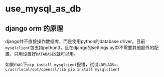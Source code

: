 # use_mysql_as_db

## django orm 的原理

django并不直接操作数据库，而是使用python的database driver。目前`mysqlclient`包支持python3，且在django的settings.py中不需要其他额外的配置，只用设置好`DATABASES`就可以用。

如果mac下`pip install mysqlcient`报错，试试`LDFLAGS=-L/usr/local/opt/openssl/lib pip install mysqlclient`